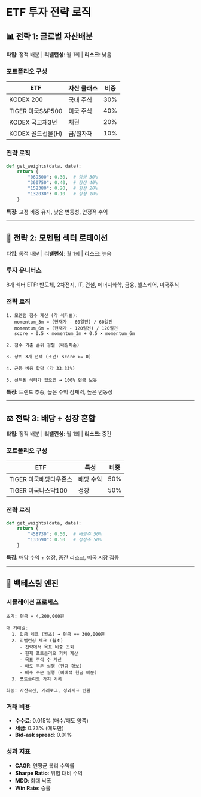 # ETF 투자 전략 로직

## 📊 전략 1: 글로벌 자산배분

**타입**: 정적 배분 | **리밸런싱**: 월 1회 | **리스크**: 낮음

### 포트폴리오 구성
| ETF | 자산 클래스 | 비중 |
|-----|-----------|------|
| KODEX 200 | 국내 주식 | 30% |
| TIGER 미국S&P500 | 미국 주식 | 40% |
| KODEX 국고채3년 | 채권 | 20% |
| KODEX 골드선물(H) | 금/원자재 | 10% |

### 전략 로직
```python
def get_weights(data, date):
    return {
        "069500": 0.30,  # 항상 30%
        "360750": 0.40,  # 항상 40%
        "152380": 0.20,  # 항상 20%
        "132030": 0.10   # 항상 10%
    }
```

**특징**: 고정 비중 유지, 낮은 변동성, 안정적 수익

---

## 🚀 전략 2: 모멘텀 섹터 로테이션

**타입**: 동적 배분 | **리밸런싱**: 월 1회 | **리스크**: 높음

### 투자 유니버스
8개 섹터 ETF: 반도체, 2차전지, IT, 건설, 에너지화학, 금융, 헬스케어, 미국주식

### 전략 로직
```
1. 모멘텀 점수 계산 (각 섹터별):
   momentum_3m = (현재가 - 60일전) / 60일전
   momentum_6m = (현재가 - 120일전) / 120일전
   score = 0.5 × momentum_3m + 0.5 × momentum_6m

2. 점수 기준 순위 정렬 (내림차순)

3. 상위 3개 선택 (조건: score >= 0)

4. 균등 비중 할당 (각 33.33%)

5. 선택된 섹터가 없으면 → 100% 현금 보유
```

**특징**: 트렌드 추종, 높은 수익 잠재력, 높은 변동성

---

## ⚖️ 전략 3: 배당 + 성장 혼합

**타입**: 정적 배분 | **리밸런싱**: 월 1회 | **리스크**: 중간

### 포트폴리오 구성
| ETF | 특성 | 비중 |
|-----|------|------|
| TIGER 미국배당다우존스 | 배당 수익 | 50% |
| TIGER 미국나스닥100 | 성장 | 50% |

### 전략 로직
```python
def get_weights(data, date):
    return {
        "458730": 0.50,  # 배당주 50%
        "133690": 0.50   # 성장주 50%
    }
```

**특징**: 배당 수익 + 성장, 중간 리스크, 미국 시장 집중

---

## 🔄 백테스팅 엔진

### 시뮬레이션 프로세스
```
초기: 현금 = 4,200,000원

매 거래일:
  1. 입금 체크 (월초) → 현금 += 300,000원
  2. 리밸런싱 체크 (월초)
     - 전략에서 목표 비중 조회
     - 현재 포트폴리오 가치 계산
     - 목표 주식 수 계산
     - 매도 주문 실행 (현금 확보)
     - 매수 주문 실행 (비례적 현금 배분)
  3. 포트폴리오 가치 기록

최종: 자산곡선, 거래로그, 성과지표 반환
```

### 거래 비용
- **수수료**: 0.015% (매수/매도 양쪽)
- **세금**: 0.23% (매도만)
- **Bid-ask spread**: 0.01%

### 성과 지표
- **CAGR**: 연평균 복리 수익률
- **Sharpe Ratio**: 위험 대비 수익
- **MDD**: 최대 낙폭
- **Win Rate**: 승률
